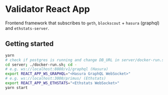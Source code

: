 # Validator React App

Frontend framework that subscribes to `geth`, `blockscout` + `hasura` (graphql) and `ethstats-server`.

## Getting started

```bash
yarn
# check if postgres is running and change DB_URL in server/docker-run.sh
cd server; ./docker-run.sh; cd -
# e.g. ws://localhost:8080/v1/graphql (Hasura)
export REACT_APP_WS_GRAPHQL="<Hasura GraphQL WebSocket>"
# e.g. ws://localhost:3000/primus/ (Ethstats)
export REACT_APP_WS_ETHSTATS="<Ethstats WebSocket>"
yarn start
```
